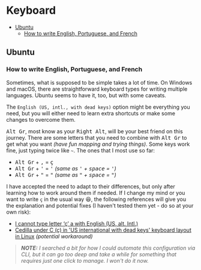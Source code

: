 # Keyboard <!-- omit in toc -->

- [Ubuntu](#ubuntu)
  - [How to write English, Portuguese, and French](#how-to-write-english-portuguese-and-french)

## Ubuntu

### How to write English, Portuguese, and French

Sometimes, what is supposed to be simple takes a lot of time. On Windows and macOS, there are straightforward keyboard types for writing multiple languages. Ubuntu seems to have it, too, but with some caveats.

The `English (US, intl., with dead keys)` option might be everything you need, but you will either need to learn extra shortcuts or make some changes to overcome them.

<kbd>Alt Gr</kbd>, most know as your <kbd>Right Alt</kbd>, will be your best friend on this journey. There are some letters that you need to combine with <kbd>Alt Gr</kbd> to get what you want _(have fun mapping and trying things)_. Some keys work fine, just typing twice like `~`. The ones that I most use so far:

- <kbd>Alt Gr</kbd> + <kbd>,</kbd> = <kbd>ç</kbd>
- <kbd>Alt Gr</kbd> + <kbd>'</kbd> = <kbd>'</kbd> _(same as <kbd>'</kbd> + <kbd>space</kbd> = <kbd>'</kbd>)_
- <kbd>Alt Gr</kbd> + <kbd>"</kbd> = <kbd>"</kbd> _(same as <kbd>"</kbd> + <kbd>space</kbd> = <kbd>"</kbd>)_

I have accepted the need to adapt to their differences, but only after learning how to work around them if needed. If I change my mind or you want to write `ç` in the usual way :laughing:, the following references will give you the explanation and potential fixes (I haven't tested them yet - do so at your own risk):

- [I cannot type letter ‘ç’ a with English (US, alt. Intl.)](https://askubuntu.com/questions/1372339/i-cannot-type-letter-%C3%A7-a-with-english-us-alt-intl)
- [Cedilla under C (ç) in 'US international with dead keys' keyboard layout in Linux](https://superuser.com/questions/1075992/cedilla-under-c-%c3%a7-in-us-international-with-dead-keys-keyboard-layout-in-linu/1235405#1235405) _(potential workaround)_

> _**NOTE:** I searched a bit for how I could automate this configuration via CLI, but it can go too deep and take a while for something that requires just one click to manage. I won't do it now._
